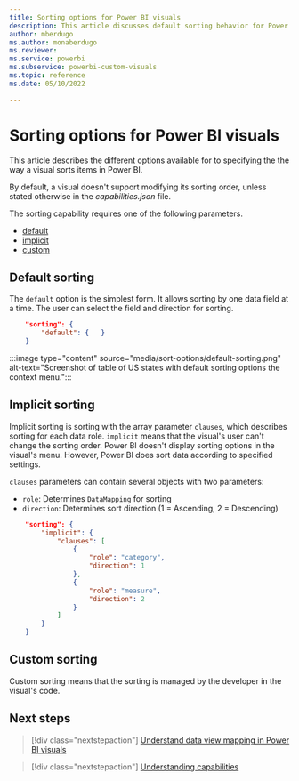 ```yaml
---
title: Sorting options for Power BI visuals
description: This article discusses default sorting behavior for Power BI visuals.
author: mberdugo
ms.author: monaberdugo
ms.reviewer:
ms.service: powerbi
ms.subservice: powerbi-custom-visuals
ms.topic: reference
ms.date: 05/10/2022

---
```


# Sorting options for Power BI visuals

This article describes the different options available for to specifying the the way a visual sorts items in Power BI.

By default, a visual doesn't support modifying its sorting order, unless stated otherwise in the *capabilities.json* file.

The sorting capability requires one of the following parameters.

* [default](#default-sorting)
* [implicit](#implicit-sorting)
* [custom](#custom-sorting)

## Default sorting

The `default` option is the simplest form. It allows sorting by one data field at a time. The user can select the field and direction for sorting.

```json
    "sorting": {
        "default": {   }
    }
```

:::image type="content" source="media/sort-options/default-sorting.png" alt-text="Screenshot of table of US states with default sorting options the context menu.":::

## Implicit sorting

Implicit sorting is sorting with the array parameter `clauses`, which describes sorting for each data role. `implicit` means that the visual's user can't change the sorting order. Power BI doesn't display sorting options in the visual's menu. However, Power BI does sort data according to specified settings.

`clauses` parameters can contain several objects with two parameters:

- `role`: Determines `DataMapping` for sorting
- `direction`: Determines sort direction (1 = Ascending, 2 = Descending)

```json
    "sorting": {
        "implicit": {
            "clauses": [
                {
                    "role": "category",
                    "direction": 1
                },
                {
                    "role": "measure",
                    "direction": 2
                }
            ]
        }
    }
```

## Custom sorting

Custom sorting means that the sorting is managed by the developer in the visual's code.

## Next steps

> [!div class="nextstepaction"]
> [Understand data view mapping in Power BI visuals](dataview-mappings.md)

> [!div class="nextstepaction"]
> [Understanding capabilities](capabilities.md)

